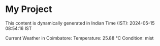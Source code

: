 # My Project

This content is dynamically generated in Indian Time (IST): 2024-05-15 08:54:16 IST


Current Weather in Coimbatore:
Temperature: 25.88 °C
Condition: mist
